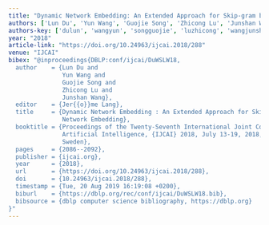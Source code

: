 ```yaml
---
title: "Dynamic Network Embedding: An Extended Approach for Skip-gram based Network Embedding."
authors: ['Lun Du', 'Yun Wang', 'Guojie Song', 'Zhicong Lu', 'Junshan Wang']
authors-key: ['dulun', 'wangyun', 'songguojie', 'luzhicong', 'wangjunshan']
year: "2018"
article-link: "https://doi.org/10.24963/ijcai.2018/288"
venue: "IJCAI"
bibex: "@inproceedings{DBLP:conf/ijcai/DuWSLW18,
  author    = {Lun Du and
               Yun Wang and
               Guojie Song and
               Zhicong Lu and
               Junshan Wang},
  editor    = {Jer{{o}}me Lang},
  title     = {Dynamic Network Embedding : An Extended Approach for Skip-gram based
               Network Embedding},
  booktitle = {Proceedings of the Twenty-Seventh International Joint Conference on
               Artificial Intelligence, {IJCAI} 2018, July 13-19, 2018, Stockholm,
               Sweden},
  pages     = {2086--2092},
  publisher = {ijcai.org},
  year      = {2018},
  url       = {https://doi.org/10.24963/ijcai.2018/288},
  doi       = {10.24963/ijcai.2018/288},
  timestamp = {Tue, 20 Aug 2019 16:19:08 +0200},
  biburl    = {https://dblp.org/rec/conf/ijcai/DuWSLW18.bib},
  bibsource = {dblp computer science bibliography, https://dblp.org}
}"
---
```

